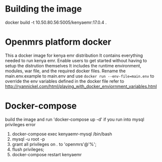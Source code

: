# Building the image
docker build -t 10.50.80.56:5005/kenyaemr:17.0.4 .
# Openmrs platform docker
This a docker image for kenya emr distribution
It contains everything needed to run kenya emr. Enable users to get started without having to setup the distrution themselves
It includes the runtime environment, modules, war file, and the required docker files.
Rename the main.env.example to main.env and use
```docker run --env-file=main.env```
to override the env variables defined in the docker file  refer to http://ryannickel.com/html/playing_with_docker_enviornment_variables.html

# Docker-compose
build the image and run 'docker-compose up -d'
if you run into mysql privileges error
1. docker-compose exec kenyaemr-mysql /bin/bash
2. mysql -u root -p 
3. grant all privileges on *.* to 'openmrs'@'%';
4. flush privileges;
5. docker-compose restart kenyaemr

